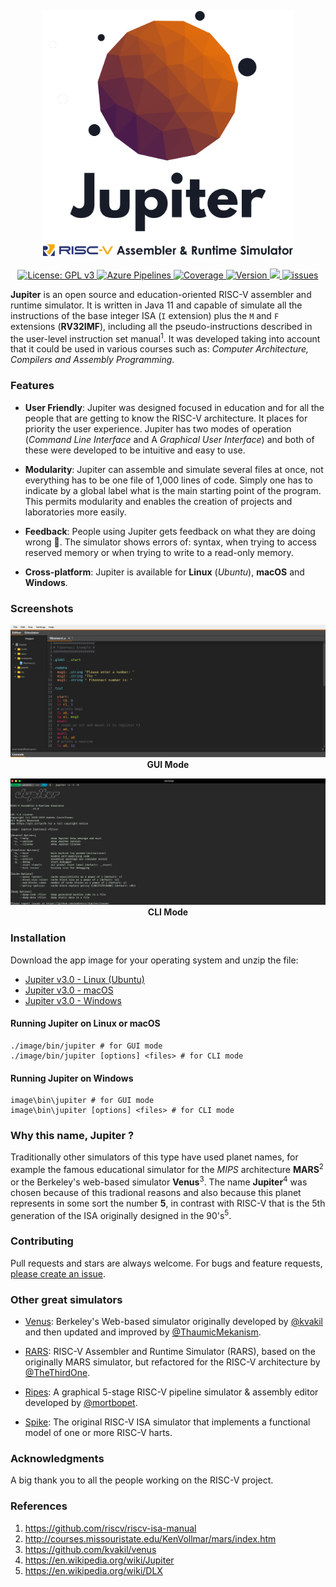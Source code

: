 <p align="center">
  <a href="https://github.com/andrescv/Jupiter/">
    <img src="./docs/assets/images/jupiter.png" alt="Jupiter" width="400">
  </a>
  <br><br>
  <a href="https://github.com/andrescv/Jupiter/blob/master/LICENSE">
    <img src="https://img.shields.io/badge/License-GPL%20v3-blue.svg" alt="License: GPL v3">
  </a>
  <a href="https://dev.azure.com/andrescv/Jupiter">
    <img src="https://dev.azure.com/andrescv/Jupiter/_apis/build/status/andrescv.Jupiter?branchName=master" alt="Azure Pipelines">
  </a>
  <a href="https://dev.azure.com/andrescv/Jupiter">
    <img src="https://img.shields.io/azure-devops/coverage/andrescv/Jupiter/4.svg" alt="Coverage" />
  </a>
  <a href="https://github.com/andrescv/Jupiter/releases">
    <img src="https://img.shields.io/github/release/andrescv/Jupiter/all.svg" alt="Version">
  </a>
  <a href="https://github.com/andrescv/Jupiter/releases">
    <img src="https://img.shields.io/github/downloads/andrescv/Jupiter/total.svg">
  </a>
  <a href="https://github.com/andrescv/Jupiter/issues">
    <img src="https://img.shields.io/github/issues/andrescv/Jupiter.svg" alt="issues" />
  </a>
</p>

**Jupiter** is an open source and education-oriented RISC-V assembler and runtime simulator. It is written in Java 11 and capable of simulate all the instructions of the base integer ISA (`I` extension) plus the `M` and `F` extensions (**RV32IMF**), including all the pseudo-instructions described in the user-level instruction set manual<sup>1</sup>. It was developed taking into account that it could be used in various courses such as: _Computer Architecture, Compilers and Assembly Programming_.

### Features

* **User Friendly**: Jupiter was designed focused in education and for all the people that are getting to know the RISC-V architecture. It places for priority the user experience. Jupiter has two modes of operation (_Command Line Interface_ and A _Graphical User Interface_) and both of these were developed to be intuitive and easy to use.

* **Modularity**: Jupiter can assemble and simulate several files at once, not everything has to be one file of 1,000 lines of code. Simply one has to indicate by a global label what is the main starting point of the program. This permits modularity and enables the creation of projects and laboratories more easily.

* **Feedback**: People using Jupiter gets feedback on what they are doing wrong :100:. The simulator shows errors of: syntax, when trying to access reserved memory or when trying to write to a read-only memory.

* **Cross-platform**: Jupiter is available for **Linux** (_Ubuntu_), **macOS** and **Windows**.

### Screenshots

<p align="center">
  <img src="./docs/assets/images/gui.png" alt="Jupiter GUI mode"/>
  <strong>GUI Mode</strong>
</p>

<p align="center">
  <img src="./docs/assets/images/cli.png" alt="Jupiter CLI mode" />
  <strong>CLI Mode</strong>
</p>

### Installation
Download the app image for your operating system and unzip the file:

* [Jupiter v3.0 - Linux (Ubuntu)](https://github.com/andrescv/Jupiter/releases/download/v3.0/Jupiter-3.0-linux.zip)
* [Jupiter v3.0 - macOS](https://github.com/andrescv/Jupiter/releases/download/v3.0/Jupiter-3.0-mac.zip)
* [Jupiter v3.0 - Windows](https://github.com/andrescv/Jupiter/releases/download/v3.0/Jupiter-3.0-win.zip)

#### Running Jupiter on Linux or macOS

```shell
./image/bin/jupiter # for GUI mode
./image/bin/jupiter [options] <files> # for CLI mode
```

#### Running Jupiter on Windows
```shell
image\bin\jupiter # for GUI mode
image\bin\jupiter [options] <files> # for CLI mode
```

### Why this name, Jupiter ?

Traditionally other simulators of this type have used planet names, for example the famous educational simulator for the _MIPS_ architecture **MARS**<sup>2</sup> or the Berkeley's web-based simulator **Venus**<sup>3</sup>. The name **Jupiter**<sup>4</sup> was chosen because of this tradional reasons and also because this planet represents in some sort the number **5**, in contrast with RISC-V that is the 5th generation of the ISA originally designed in the 90's<sup>5</sup>.

### Contributing

Pull requests and stars are always welcome. For bugs and feature requests, [please create an issue](https://github.com/andrescv/Jupiter/issues/new).

### Other great simulators

* [Venus](https://github.com/ThaumicMekanism/venusbackend): Berkeley's Web-based simulator originally developed by [@kvakil](https://github.com/kvakil) and then updated and improved by [@ThaumicMekanism](https://github.com/ThaumicMekanism).

* [RARS](https://github.com/TheThirdOne/rars): RISC-V Assembler and Runtime Simulator (RARS), based on the originally MARS simulator, but refactored for the RISC-V architecture by [@TheThirdOne](https://github.com/TheThirdOne).

* [Ripes](https://github.com/mortbopet/Ripes): A graphical 5-stage RISC-V pipeline simulator & assembly editor developed by [@mortbopet](https://github.com/mortbopet).

* [Spike](https://github.com/riscv/riscv-isa-sim): The original RISC-V ISA simulator that implements a functional model of one or more RISC-V harts.

### Acknowledgments

A big thank you to all the people working on the RISC-V project.

### References

1. https://github.com/riscv/riscv-isa-manual
2. http://courses.missouristate.edu/KenVollmar/mars/index.htm
3. https://github.com/kvakil/venus
4. https://en.wikipedia.org/wiki/Jupiter
5. https://en.wikipedia.org/wiki/DLX
